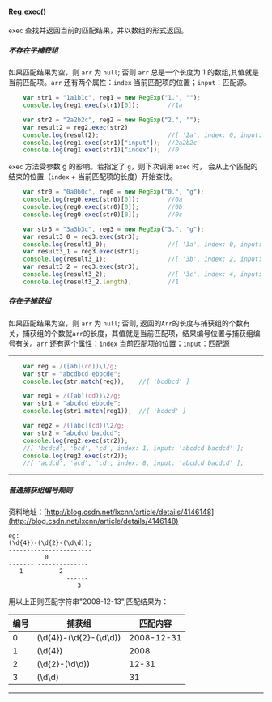 #### Reg.exec()
`exec` 查找并返回当前的匹配结果，并以数组的形式返回。

##### 不存在子捕获组

 如果匹配结果为空，则 `arr` 为 `null`; 否则 `arr` 总是一个长度为 1 的数组,其值就是当前匹配项。`arr` 还有两个属性：`index` 当前匹配项的位置；`input`：匹配源。

```javascript
    var str1 = "1a1b1c", reg1 = new RegExp("1.", "");
    console.log(reg1.exec(str1)[0]);        //1a

    var str2 = "2a2b2c", reg2 = new RegExp("2.", "");
    var result2 = reg2.exec(str2)
    console.log(result2);                   //[ '2a', index: 0, input: '2a3b3c' ]
    console.log(reg1.exec(str1)["input"]);  //2a2b2c
    console.log(reg1.exec(str1)["index"]);  //0
```

`exec` 方法受参数 g 的影响。若指定了 `g`，则下次调用 `exec` 时，
会从上个匹配的结束的位置（`index` + 当前匹配项的长度）开始查找。

```javascript
    var str0 = "0a0b0c", reg0 = new RegExp("0.", "g");
    console.log(reg0.exec(str0)[0]);        //0a
    console.log(reg0.exec(str0)[0]);        //0b
    console.log(reg0.exec(str0)[0]);        //0c

    var str3 = "3a3b3c", reg3 = new RegExp("3.", "g");
    var result3_0 = reg3.exec(str3);
    console.log(result3_0);                 //[ '3a', index: 0, input: '3a3b3c' ]
    var result3_1 = reg3.exec(str3);
    console.log(result3_1);                 //[ '3b', index: 2, input: '3a3b3c' ]
    var result3_2 = reg3.exec(str3);
    console.log(result3_2);                 //[ '3c', index: 4, input: '3a3b3c' ]
    console.log(result3_2.length);          //1
```

##### 存在子捕获组

如果匹配结果为空，则 `arr` 为 `null`; 否则, 返回的`Arr`的长度与捕获组的个数有关，捕获组的个数就`arr`的长度，其值就是当前匹配项，结果编号位置与捕获组编号有关。`arr` 还有两个属性：`index` 当前匹配项的位置；`input`：匹配源

--------------------------------

```javascript
    var reg = /([ab](cd))\1/g;
    var str = "abcdbcd ebbcde";
    console.log(str.match(reg));    //[ 'bcdbcd' ]

    var reg1 = /([ab](cd))\2/g;
    var str1 = "abcdcd ebbcde";
    console.log(str1.match(reg1));  //[ 'bcdcd' ]

    var reg2 = /([abc](cd))\2/g;
    var str2 = "abcdcd bacdcd";
    console.log(reg2.exec(str2));   
    //[ 'bcdcd', 'bcd', 'cd', index: 1, input: 'abcdcd bacdcd' ];
    console.log(reg2.exec(str2));   
    //[ 'acdcd', 'acd', 'cd', index: 8, input: 'abcdcd bacdcd' ];
```

---------------------------

##### 普通捕获组编号规则
资料地址：[http://blog.csdn.net/lxcnn/article/details/4146148](http://blog.csdn.net/lxcnn/article/details/4146148)

    eg: 
    (\d{4})-(\d{2}-(\d\d));
    -----------------------
              0
    ------- --------------
       1          2
                    ------
                       3

用以上正则匹配字符串"2008-12-13",匹配结果为：

| 编号   | 捕获组                         |       匹配内容 |
| ------ | ------------------------------ |      --------- |
|   0    |    (\d\{4})-(\d\{2}-(\d\d))    |  2008-12-31    |
|   1    |    (\d\{4})                    |       2008     |
|   2    |    (\d\{2}-(\d\d))             |       12-31    |
|   3    |    (\d\d)                      |         31     |

----------------------------------